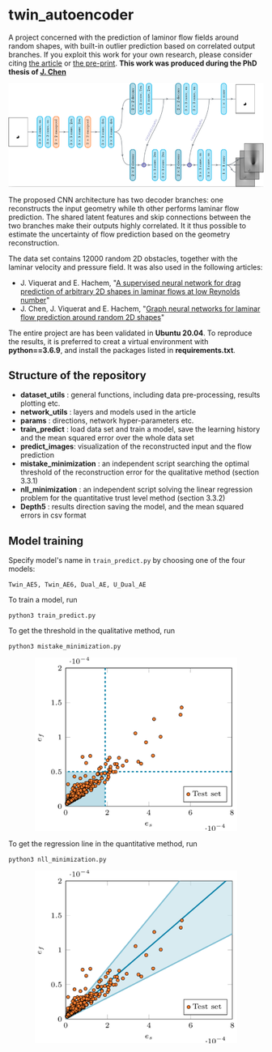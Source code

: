 # twin_autoencoder

A project concerned with the prediction of laminor flow fields around random shapes, with built-in outlier prediction based on correlated output branches. If you exploit this work for your own research, please consider citing <a href="">the article</a> or <a href="https://arxiv.org/abs/2104.03619">the pre-print</a>. **This work was produced during the PhD thesis of <a href="https://github.com/junfeng-chen">J. Chen</a>**

<p align="center">
  <img width="600" src="images/architecture.png">
</p>

The proposed CNN architecture has two decoder branches: one reconstructs the input geometry while th other performs laminar flow prediction. The shared latent features and skip connections between the two branches make their outputs highly correlated. It it thus possible to estimate the uncertainty of flow prediction based on the geometry reconstruction.

The data set contains 12000 random 2D obstacles, together with the laminar velocity and pressure field. It was also used in the following articles:
- J. Viquerat and E. Hachem, "[A supervised neural network for drag prediction of arbitrary 2D shapes in laminar flows at low Reynolds number](https://github.com/jviquerat/cnn_drag_prediction)"
- J. Chen, J. Viquerat and E. Hachem, "[Graph neural networks for laminar flow prediction around random 2D shapes](https://github.com/jviquerat/gnn_laminar_flow)"

The entire project are has been validated in **Ubuntu 20.04**. To reproduce the results, it is preferred to creat a virtual environment with **python==3.6.9**, and install the packages listed in **requirements.txt**.

## Structure of the repository

- **dataset_utils** : general functions, including data pre-processing, results plotting etc.
- **network_utils** : layers and models used in the article
- **params** : directions, network hyper-parameters etc.
- **train_predict** : load data set and train a model, save the learning history and the mean squared error over the whole data set
- **predict_images**: visualization of the reconstructed input and the flow prediction
- **mistake_minimization** : an independent script searching the optimal threshold of the reconstruction error for the qualitative method (section 3.3.1)
- **nll_minimization** : an independent script solving the linear regression problem for the quantitative trust level method (section 3.3.2)
- **Depth5** : results direction saving the model, and the mean squared errors in csv format

## Model training

Specify model's name in ```train_predict.py``` by choosing one of the four models:

```
Twin_AE5, Twin_AE6, Dual_AE, U_Dual_AE
```

To train a model, run

```
python3 train_predict.py
```

To get the threshold in the qualitative method, run

```
python3 mistake_minimization.py
```

<p align="center">
  <img width="400" src="images/qualitative.png">
</p>


To get the regression line in the quantitative method, run

```
python3 nll_minimization.py
```

<p align="center">
  <img width="400" src="images/quantitative.png">
</p>
